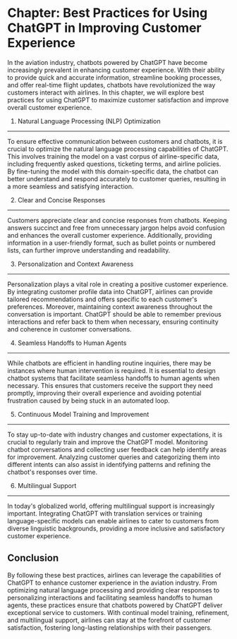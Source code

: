 Chapter: Best Practices for Using ChatGPT in Improving Customer Experience
==========================================================================

In the aviation industry, chatbots powered by ChatGPT have become increasingly prevalent in enhancing customer experience. With their ability to provide quick and accurate information, streamline booking processes, and offer real-time flight updates, chatbots have revolutionized the way customers interact with airlines. In this chapter, we will explore best practices for using ChatGPT to maximize customer satisfaction and improve overall customer experience.

1. Natural Language Processing (NLP) Optimization
-------------------------------------------------

To ensure effective communication between customers and chatbots, it is crucial to optimize the natural language processing capabilities of ChatGPT. This involves training the model on a vast corpus of airline-specific data, including frequently asked questions, ticketing terms, and airline policies. By fine-tuning the model with this domain-specific data, the chatbot can better understand and respond accurately to customer queries, resulting in a more seamless and satisfying interaction.

2. Clear and Concise Responses
------------------------------

Customers appreciate clear and concise responses from chatbots. Keeping answers succinct and free from unnecessary jargon helps avoid confusion and enhances the overall customer experience. Additionally, providing information in a user-friendly format, such as bullet points or numbered lists, can further improve understanding and readability.

3. Personalization and Context Awareness
----------------------------------------

Personalization plays a vital role in creating a positive customer experience. By integrating customer profile data into ChatGPT, airlines can provide tailored recommendations and offers specific to each customer's preferences. Moreover, maintaining context awareness throughout the conversation is important. ChatGPT should be able to remember previous interactions and refer back to them when necessary, ensuring continuity and coherence in customer conversations.

4. Seamless Handoffs to Human Agents
------------------------------------

While chatbots are efficient in handling routine inquiries, there may be instances where human intervention is required. It is essential to design chatbot systems that facilitate seamless handoffs to human agents when necessary. This ensures that customers receive the support they need promptly, improving their overall experience and avoiding potential frustration caused by being stuck in an automated loop.

5. Continuous Model Training and Improvement
--------------------------------------------

To stay up-to-date with industry changes and customer expectations, it is crucial to regularly train and improve the ChatGPT model. Monitoring chatbot conversations and collecting user feedback can help identify areas for improvement. Analyzing customer queries and categorizing them into different intents can also assist in identifying patterns and refining the chatbot's responses over time.

6. Multilingual Support
-----------------------

In today's globalized world, offering multilingual support is increasingly important. Integrating ChatGPT with translation services or training language-specific models can enable airlines to cater to customers from diverse linguistic backgrounds, providing a more inclusive and satisfactory customer experience.

Conclusion
----------

By following these best practices, airlines can leverage the capabilities of ChatGPT to enhance customer experience in the aviation industry. From optimizing natural language processing and providing clear responses to personalizing interactions and facilitating seamless handoffs to human agents, these practices ensure that chatbots powered by ChatGPT deliver exceptional service to customers. With continual model training, refinement, and multilingual support, airlines can stay at the forefront of customer satisfaction, fostering long-lasting relationships with their passengers.
